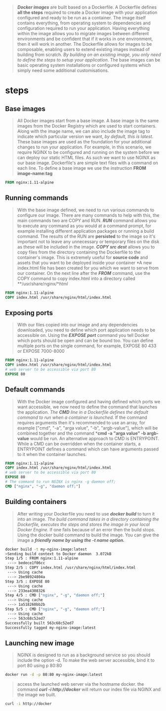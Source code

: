 
>***Docker images*** are built based on a Dockerfile. A Dockerfile defines **all the steps** required to create a Docker image with your application configured and ready to be run as a container. The image itself contains everything, from operating system to dependencies and configuration required to run your application.
Having everything within the image allows you to migrate images between different environments and be confident that if it works in one environment, then it will work in another.
The Dockerfile allows for images to be composable, enabling users to extend existing images instead of building from scratch. *By building on an existing image, you only need to define the steps to setup your application*. The base images can be basic operating system installations or configured systems which simply need some additional customisations.

# steps

## Base images

> All Docker images start from a base image. A base image is the same images from the Docker Registry which are used to start containers. Along with the image name, we can also include the image tag to indicate which particular version we want, *by default, this is latest*.
These base images are used as the foundation for your additional changes to run your application. For example, in this scenario, we require NGINX to be configured and running on the system before we can deploy our static HTML files. As such we want to use NGINX as our base image.
Dockerfile's are simple text files with a command on each line. To define a base image we use the instruction **FROM image-name:tag**

```Dockerfile
FROM nginx:1.11-alpine
```

## Running commands

>With the base image defined, we need to run various commands to configure our image. There are many commands to help with this, the main commands two are COPY and RUN.
***RUN*** command allows you to execute any command as you would at a command prompt, for example installing different application packages or running a build command. The results of the RUN are **persisted** to the image so it's important not to leave any unnecessary or temporary files on the disk as these will be included in the image.
***COPY src dest*** allows you to copy files from the directory containing the Dockerfile to the container's image. This is extremely useful for **source code** and assets that you want to be deployed inside your container
*A new index.html file has been created for you which we want to serve from our container. On the next line after the ***FROM*** command, use the COPY command to copy index.html into a directory called **/usr/share/nginx/**html*

```Dockerfile
FROM nginx:1.11-alpine
COPY index.html /usr/share/nginx/html/index.html
```

## Exposing ports

>With our files copied into our image and any dependencies downloaded, you need to define which port application needs to be accessible on.
Using the ***EXPOSE port*** command you tell Docker which ports should be open and can be bound too. You can define multiple ports on the single command, for example, EXPOSE 80 433 or EXPOSE 7000-8000

```Dockerfile
FROM nginx:1.11-alpine
COPY index.html /usr/share/nginx/html/index.html
# web server to be accessible via port 80
EXPOSE 80
```

## Default commands

>With the Docker image configured and having defined which ports we want accessible, we now need to define the command that launches the application.
*The ***CMD*** line in a Dockerfile defines the default command to run when a container is launched.* If the command requires arguments then it's recommended to use an array, for example ["cmd", "-a", "arga value", "-b", "argb-value"], which will be combined together and the command 
***cmd -a "arga value" -b argb-value** would be run.
>An alternative approach to CMD is ENTRYPOINT. While a CMD can be overridden when the container starts, a ENTRYPOINT defines a command which can have arguments passed to it when the container launches.

```Dockerfile
FROM nginx:1.11-alpine
COPY index.html /usr/share/nginx/html/index.html
# web server to be accessible via port 80
EXPOSE 80
# The command to run NGINX is nginx -g daemon off;
CMD ["nginx", "-g", "daemon off;"]
```

## Building containers

>After writing your Dockerfile you need to use ***docker build*** to turn it into an image. *The build command takes in a directory containing the Dockerfile, executes the steps and stores the image in your local Docker Engine.* If one fails because of an error then the build stops.
>Using the docker build command to build the image. You can give the image a ***friendly name by using the -t name option.***

```bash
docker build -t my-nginx-image:latest
>Sending build context to Docker daemon  3.072kB
Step 1/5 : FROM nginx:1.11-alpine
 ---> bedece1f06cc
Step 2/5 : COPY index.html /usr/share/nginx/html/index.html
 ---> Using cache
 ---> 2be98924804a
Step 3/5 : EXPOSE 80
 ---> Using cache
 ---> 233ea4308326
Step 4/5 : CMD ["nginx", "-g", "daemon off;"]
 ---> Using cache
 ---> 1a518260bb2b
Step 5/5 : CMD ["nginx", "-g", "daemon off;"]
 ---> Using cache
 ---> 563c68c52ed7
Successfully built 563c68c52ed7
Successfully tagged my-nginx-image:latest
```

## Launching new image

> NGINX is designed to run as a background service so you should include the option -d. To make the web server accessible, bind it to port 80 using p 80:80

```bash
docker run -d -p 80:80 my-nginx-image:latest
```

> access the launched web server via the hostname docker. the command ***curl -i http://docker*** will return our index file via NGINX and the image we built.

```bash
curl -i http://docker
```

